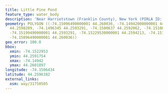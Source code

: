 ```yaml
---
title: Little Pine Pond
feature_type: water_body
description: 'Near Harrietstown (Franklin County), New York (PIRLA ID: ADIR033)'
geometry: POLYGON ((-74.15096490000001 44.260036, -74.14942000000001 44.2601897, -74.14942000000001
  44.2598209, -74.1496345 44.2593291, -74.1500637 44.2592062, -74.1510078 44.2591754,
  -74.15199490000001 44.2593291, -74.15229530000001 44.2594213, -74.1516945 44.2598209,
  -74.15096490000001 44.260036))
geo_error: 100.0
bbox:
  xmin: -74.1522953
  ymin: 44.2591754
  xmax: -74.14942
  ymax: 44.2601897
longitude: -74.1506434
latitude: 44.2596382
external_links:
  osm: way/31750505
---
```

